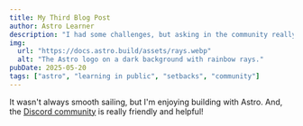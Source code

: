 ```yaml
---
title: My Third Blog Post
author: Astro Learner
description: "I had some challenges, but asking in the community really helped!"
img:
  url: "https://docs.astro.build/assets/rays.webp"
  alt: "The Astro logo on a dark background with rainbow rays."
pubDate: 2025-05-20
tags: ["astro", "learning in public", "setbacks", "community"]
---
```


It wasn't always smooth sailing, but I'm enjoying building with Astro. And, the [Discord community](https://astro.build/chat) is really friendly and helpful!
